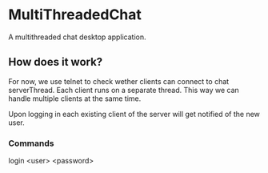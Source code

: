 # MultiThreadedChat
A multithreaded chat desktop application.

## How does it work? 
For now, we use telnet to check wether clients can connect to chat serverThread. Each client runs on a separate thread. This way we can handle multiple clients at the same time.

Upon logging in each existing client of the server will get notified of the new user.

### Commands
login \<user> \<password>
